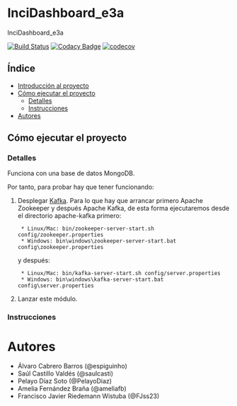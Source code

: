 # InciDashboard_e3a
InciDashboard_e3a

[![Build Status](https://travis-ci.org/Arquisoft/InciDashboard_e3a.svg?branch=master)](https://travis-ci.org/Arquisoft/InciDashboard_e3a)
[![Codacy Badge](https://api.codacy.com/project/badge/Grade/e89ecf2799b8400580f767eb000d0380)](https://www.codacy.com/app/jelabra/InciDashboard_e3a?utm_source=github.com&amp;utm_medium=referral&amp;utm_content=Arquisoft/InciDashboard_e3a&amp;utm_campaign=Badge_Grade)
[![codecov](https://codecov.io/gh/Arquisoft/InciDashboard_e3a/branch/master/graph/badge.svg)](https://codecov.io/gh/Arquisoft/InciDashboard_e3a)


## Índice

- [Introducción al proyecto](#inciDashboard_e3a)
- [Cómo ejecutar el proyecto](#cómo-ejecutar-el-proyecto)
    - [Detalles](#detalles)	     
    - [Instrucciones](#instrucciones)	  
 - [Autores](#autores)	
 
 
 ## Cómo ejecutar el proyecto

### Detalles

Funciona con una base de datos MongoDB.

Por tanto, para probar hay que tener funcionando:

1. Desplegar [Kafka](https://kafka.apache.org/quickstart). Para lo que hay que arrancar primero Apache Zookeeper y después Apache Kafka, de esta forma ejecutaremos desde el directorio apache-kafka primero:
		
		* Linux/Mac: bin/zookeeper-server-start.sh config/zookeeper.properties
		* Windows: bin\windows\zookeeper-server-start.bat config\zookeeper.properties

	y después:

		* Linux/Mac: bin/kafka-server-start.sh config/server.properties
   		* Windows: bin\windows\kafka-server-start.bat config\server.properties

2. Lanzar este módulo.

### Instrucciones



# Autores

- Álvaro Cabrero Barros (@espiguinho)
- Saúl Castillo Valdés (@saulcasti)
- Pelayo Díaz Soto (@PelayoDiaz)
- Amelia Fernández Braña (@ameliafb)
- Francisco Javier Riedemann Wistuba (@FJss23)



